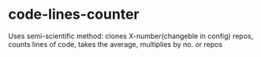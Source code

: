 # code-lines-counter

Uses semi-scientific method: clones X-number(changeble in config) repos, counts lines of code, takes the average, multiplies by no. or repos
